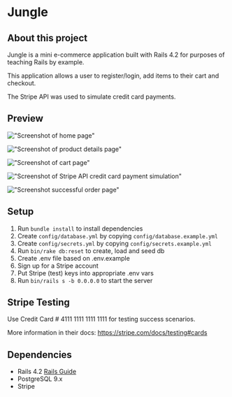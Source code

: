 # Jungle

## About this project

Jungle is a mini e-commerce application built with Rails 4.2 for purposes of teaching Rails by example.

This application allows a user to register/login, add items to their cart and checkout.

The Stripe API was used to simulate credit card payments.

## Preview

!["Screenshot of home page"](https://github.com/victorcwyu/jungle-rails/blob/master/docs/Screen%20Shot%202020-04-08%20at%202.16.31%20AM.png?raw=true)

!["Screenshot of product details page"](https://github.com/victorcwyu/jungle-rails/blob/master/docs/Screen%20Shot%202020-04-08%20at%202.25.59%20AM.png?raw=true)

!["Screenshot of cart page"](https://github.com/victorcwyu/jungle-rails/blob/master/docs/Screen%20Shot%202020-04-08%20at%202.16.46%20AM.png?raw=true)

!["Screenshot of Stripe API credit card payment simulation"](https://github.com/victorcwyu/jungle-rails/blob/master/docs/Screen%20Shot%202020-04-08%20at%202.17.10%20AM.png?raw=true)

!["Screenshot successful order page"](https://github.com/victorcwyu/jungle-rails/blob/master/docs/Screen%20Shot%202020-04-08%20at%202.17.19%20AM.png?raw=true)

## Setup

1. Run `bundle install` to install dependencies
2. Create `config/database.yml` by copying `config/database.example.yml`
3. Create `config/secrets.yml` by copying `config/secrets.example.yml`
4. Run `bin/rake db:reset` to create, load and seed db
5. Create .env file based on .env.example
6. Sign up for a Stripe account
7. Put Stripe (test) keys into appropriate .env vars
8. Run `bin/rails s -b 0.0.0.0` to start the server

## Stripe Testing

Use Credit Card # 4111 1111 1111 1111 for testing success scenarios.

More information in their docs: <https://stripe.com/docs/testing#cards>

## Dependencies

* Rails 4.2 [Rails Guide](http://guides.rubyonrails.org/v4.2/)
* PostgreSQL 9.x
* Stripe
